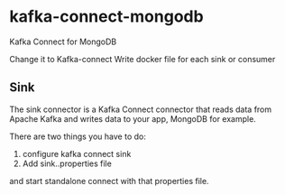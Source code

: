 # kafka-connect-mongodb
Kafka Connect for MongoDB

Change it to Kafka-connect
Write docker file for each sink or consumer


## Sink
 The sink connector is a Kafka Connect connector that reads data from Apache 
 Kafka and writes data to your app, MongoDB for example.

There are two things you have to do:
1) configure kafka connect sink
2) Add sink.<your-app>.properties file

and start standalone connect with that properties file.
